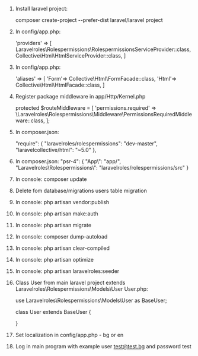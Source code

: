 1. Install laravel project:

	composer create-project --prefer-dist laravel/laravel project

2. In config/app.php:


	'providers' => [
		Laravelroles\Rolespermissions\RolespermissionsServiceProvider::class,
		Collective\Html\HtmlServiceProvider::class,
	]
        
3. In config/app.php:

	'aliases' => [
		'Form'=> Collective\Html\FormFacade::class,
		'Html'=> Collective\Html\HtmlFacade::class,
	]
   
4. Register package middleware in app/Http/Kernel.php
    
	protected $routeMiddleware = [
		'permissions.required' => \Laravelroles\Rolespermissions\Middleware\PermissionsRequiredMiddleware::class,
	];
			    
	    
		    
5. In composer.json:

	"require": {
		"laravelroles/rolespermissions": "dev-master",
		"laravelcollective/html": "~5.0"
	},

    
6. In composer.json:
	 "psr-4": {
		    "App\\": "app/",
		    "Laravelroles\\Rolespermissions\\": "laravelroles/rolespermissions/src"
	}
	
7. In console:
	composer update

8. Delete fom database/migrations users table migration

9. In console:
	php artisan vendor:publish

10. In console: 
	php artisan make:auth

11. In console:
	php artisan migrate

12. In console:
	composer dump-autoload

13. In console:
	php artisan clear-compiled

14. In console:
	php artisan optimize	   

15. In console:
	php artisan laravelroles:seeder


16. Class User from main laravel project  extends Laravelroles\Rolespermissions\Models\User
User.php:

	use Laravelroles\Rolespermissions\Models\User as BaseUser;

	class User extends BaseUser
	{

	}
17. Set localization in config/app.php - bg or en
    
18. Log in main program with example user test@test.bg and password test
